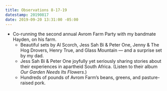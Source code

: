 ```yaml
---
title: Observations 8-17-19
datestamp: 20190817
date: 2019-09-20 13:31:00 -05:00
---
```


- Co-running the second annual Avrom Farm Party with my bandmate Hayden, on his farm.
	- Beautiful sets by Al Scorch, Jess Sah Bi & Peter One, Jenny & The Hog Drovers, Henry True, and Glass Mountain — and a surprise set by my dad.
	- Jess Sah Bi & Peter One joyfully yet seriously sharing stories about their experiences in apartheid South Africa. (Listen to their album *Our Garden Needs Its Flowers*.)
	- Hundreds of pounds of Avrom Farm’s beans, greens, and pasture-raised pork.
